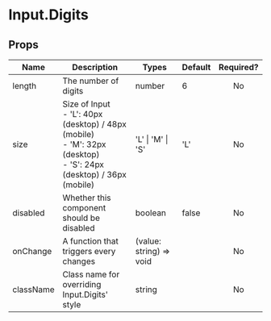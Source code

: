 # Input.Digits

## Props

| Name      | Description                                                                                                              | Types                   | Default | Required? |
|-----------|--------------------------------------------------------------------------------------------------------------------------|-------------------------|---------|:---------:|
| length    | The number of digits                                                                                                     | number                  | 6       |     No    |
| size      | Size of Input<br>- 'L': 40px (desktop) / 48px (mobile)<br>- 'M': 32px (desktop)<br>- 'S': 24px (desktop) / 36px (mobile) | 'L' \| 'M' \| 'S'       | 'L'     |     No    |
| disabled  | Whether this component should be disabled                                                                                | boolean                 | false   |     No    |
| onChange  | A function that triggers every changes                                                                                   | (value: string) => void |         |    No    |
| className | Class name for overriding Input.Digits' style                                                                            | string                  |         |     No    |